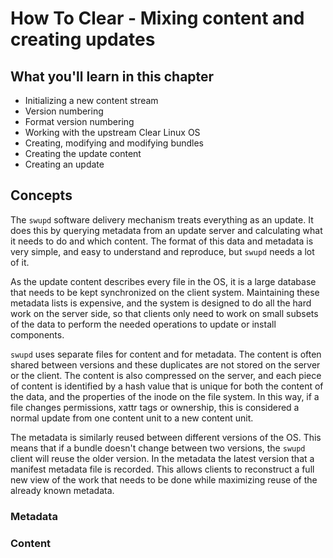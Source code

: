 
How To Clear - Mixing content and creating updates
============================================

## What you'll learn in this chapter

* Initializing a new content stream
* Version numbering
* Format version numbering
* Working with the upstream Clear Linux OS
* Creating, modifying and modifying bundles
* Creating the update content
* Creating an update

## Concepts

The `swupd` software delivery mechanism treats everything as an update. 
It does this by querying metadata from an update server and calculating 
what it needs to do and which content. The format of this data and
metadata is very simple, and easy to understand and reproduce, but
`swupd` needs a lot of it.

As the update content describes every file in the OS, it is a large 
database that needs to be kept synchronized on the client system. 
Maintaining these metadata lists is expensive, and the system is 
designed to do all the hard work on the server side, so that clients 
only need to work on small subsets of the data to perform the needed 
operations to update or install components.

`swupd` uses separate files for content and for metadata. The content 
is often shared between versions and these duplicates are not stored on 
the server or the client. The content is also compressed on the server, 
and each piece of content is identified by a hash value that is unique 
for both the content of the data, and the properties of the inode on 
the file system. In this way, if a file changes permissions, xattr tags 
or ownership, this is considered a normal update from one content unit 
to a new content unit.

The metadata is similarly reused between different versions of the OS. 
This means that if a bundle doesn't change between two versions, the 
`swupd` client will reuse the older version. In the metadata the latest 
version that a manifest metadata file is recorded. This allows clients 
to reconstruct a full new view of the work that needs to be done while 
maximizing reuse of the already known metadata.

### Metadata


### Content 
